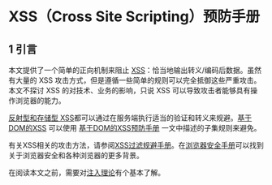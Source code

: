 # XSS（Cross Site Scripting）预防手册

## 1 引言

本文提供了一个简单的正向机制来阻止 [XSS](https://www.owasp.org/index.php/Cross-site_Scripting_(XSS))：恰当地输出转义/编码后数据。虽然有大量的 XSS 攻击方式，但是遵循一些简单的规则可以完全抵御这些严重攻击。
本文不探讨 XSS 的对技术、业务的影响，只说 XSS 可以导致攻击者能够具有操作浏览器的能力。

[反射型和存储型 XSS](https://www.owasp.org/index.php/Cross-site_Scripting_(XSS)#Stored_and_Reflected_XSS_Attacks)都可以通过在服务端执行适当的验证和转义来规避。[基于DOM的XSS](https://www.owasp.org/index.php/DOM_Based_XSS) 可以使用 [基于DOM的XSS预防手册](https://www.owasp.org/index.php/DOM_based_XSS_Prevention_Cheat_Sheet) 一文中描述的子集规则来避免。

有关XSS相关的攻击方法，请参阅[XSS过滤规避手册](https://www.owasp.org/index.php/XSS_Filter_Evasion_Cheat_Sheet)。在[浏览器安全手册](https://code.google.com/archive/p/browsersec/)可以找到关于浏览器安全和各种浏览器的更多背景。

在阅读本文之前，需要对[注入理论](https://www.owasp.org/index.php/Injection_Theory)有个基本了解。
